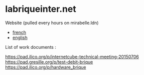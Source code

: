 # labriqueinter.net

Website (pulled every hours on mirabelle.ldn)

* [french](http://labriqueinter.net/)
* [english](http://internetcu.be/)


List of work documents :

https://pad.ilico.org/p/internetcube-technical-meeting-20150706
https://pad.gresille.org/p/test-debit-brique
https://pad.ilico.org/p/hardware_brique

